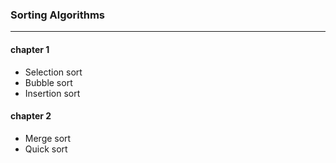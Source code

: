 ### Sorting Algorithms
---

#### chapter 1
- Selection sort
- Bubble sort
- Insertion sort

#### chapter 2
- Merge sort
- Quick sort

